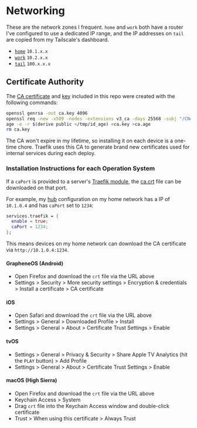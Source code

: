 # Networking

These are the network zones I frequent. `home` and `work` both have a router
I've configured to use a dedicated IP range, and the IP addresses on `tail` are
copied from my Tailscale's dashboard.

- [`home`](https://github.com/suderman/nixos/tree/main/zones/home) `10.1.x.x`
- [`work`](https://github.com/suderman/nixos/tree/main/zones/work) `10.2.x.x`
- [`tail`](https://github.com/suderman/nixos/tree/main/zones/tail) `100.x.x.x`

## Certificate Authority

The [CA certificate](https://github.com/suderman/nixos/raw/main/zones/ca.crt)
and [key](https://github.com/suderman/nixos/raw/main/zones/ca.age) included in
this repo were created with the following commands:

```bash
openssl genrsa -out ca.key 4096
openssl req -new -x509 -nodes -extensions v3_ca -days 25568 -subj "/CN=Suderman CA" -key ca.key -out ca.crt
age -e -r $(derive public </tmp/id_age) <ca.key >ca.age
rm ca.key
```

The CA won't expire in my lifetime, so installing it on each device is a
one-time chore. Traefik uses this CA to generate brand new certificates used for
internal services during each deploy.

### Installation Instructions for each Operation System

If a `caPort` is provided to a server's
[Traefik module](https://github.com/suderman/nixos/tree/main/modules/nixos/default/options/traefik),
the [ca.crt](https://github.com/suderman/nixos/raw/main/networks/ca.crt) file
can be downloaded on that port.

For example, my
[hub](ttps://github.com/suderman/nixos/tree/main/hosts/hub)
configuration on my home network has a IP of `10.1.0.4` and has `caPort` set to
`1234`:

```nix
services.traefik = {
  enable = true;
  caPort = 1234;
};
```

This means devices on my home network can download the CA certificate via
`http://10.1.0.4:1234`.

#### GrapheneOS (Android)

- Open Firefox and download the `crt` file via the URL above
- Settings > Security > More security settings > Encryption & credentials >
  Install a certificate > CA certificate

#### iOS

- Open Safari and download the `crt` file via the URL above
- Settings > General > Downloaded Profile > Install
- Settings > General > About > Certificate Trust Settings > Enable

#### tvOS

- Settings > General > Privacy & Security > Share Apple TV Analytics (hit the
  `PLAY` button) > Add Profile
- Settings > General > About > Certificate Trust Settings > Enable

#### macOS (High Sierra)

- Open Firefox and download the `crt` file via the URL above
- Keychain Access > System
- Drag `crt` file into the Keychain Access window and double-click certificate
- Trust > When using this certificate > Always Trust
